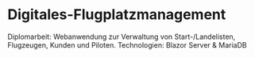 # Digitales-Flugplatzmanagement
Diplomarbeit: Webanwendung zur Verwaltung von Start-/Landelisten, Flugzeugen, Kunden und Piloten. Technologien: Blazor Server &amp; MariaDB
